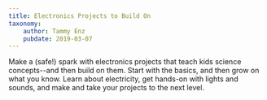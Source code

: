 ```yaml
---
title: Electronics Projects to Build On
taxonomy:
	author: Tammy Enz
	pubdate: 2019-03-07
---
```

Make a (safe!) spark with electronics projects that teach kids science concepts--and then build on them. Start with the basics, and then grow on what you know. Learn about electricity, get hands-on with lights and sounds, and make and take your projects to the next level.